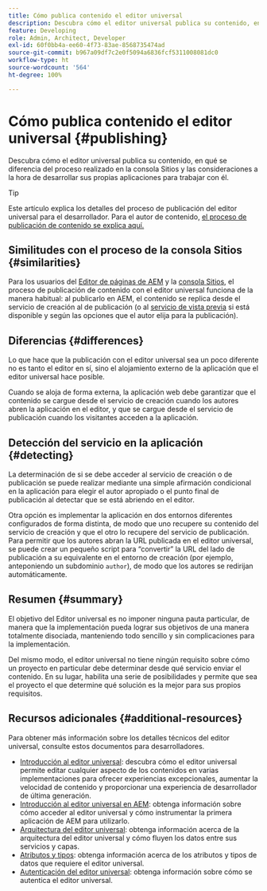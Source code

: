 ```yaml
---
title: Cómo publica contenido el editor universal
description: Descubra cómo el editor universal publica su contenido, en qué se diferencia del proceso realizado en la consola Sitios y las consideraciones a la hora de desarrollar sus propias aplicaciones para trabajar con él.
feature: Developing
role: Admin, Architect, Developer
exl-id: 60f0bb4a-ee60-4f73-83ae-8568735474ad
source-git-commit: b967a09df7c2e0f5094a6836fcf5311008081dc0
workflow-type: ht
source-wordcount: '564'
ht-degree: 100%

---
```


# Cómo publica contenido el editor universal {#publishing}

Descubra cómo el editor universal publica su contenido, en qué se diferencia del proceso realizado en la consola Sitios y las consideraciones a la hora de desarrollar sus propias aplicaciones para trabajar con él.

>[!TIP]
>
>Este artículo explica los detalles del proceso de publicación del editor universal para el desarrollador. Para el autor de contenido, [el proceso de publicación de contenido se explica aquí.](/help/sites-cloud/authoring/universal-editor/publishing.md)

## Similitudes con el proceso de la consola Sitios {#similarities}

Para los usuarios del [Editor de páginas de AEM](/help/sites-cloud/authoring/page-editor/introduction.md) y la [consola Sitios](/help/sites-cloud/authoring/sites-console/introduction.md), el proceso de publicación de contenido con el editor universal funciona de la manera habitual: al publicarlo en AEM, el contenido se replica desde el servicio de creación al de publicación (o al [servicio de vista previa](/help/sites-cloud/authoring/sites-console/previewing-content.md) si está disponible y según las opciones que el autor elija para la publicación).

## Diferencias {#differences}

Lo que hace que la publicación con el editor universal sea un poco diferente no es tanto el editor en sí, sino el alojamiento externo de la aplicación que el editor universal hace posible.

Cuando se aloja de forma externa, la aplicación web debe garantizar que el contenido se cargue desde el servicio de creación cuando los autores abren la aplicación en el editor, y que se cargue desde el servicio de publicación cuando los visitantes acceden a la aplicación.

## Detección del servicio en la aplicación {#detecting}

La determinación de si se debe acceder al servicio de creación o de publicación se puede realizar mediante una simple afirmación condicional en la aplicación para elegir el autor apropiado o el punto final de publicación al detectar que se está abriendo en el editor.

Otra opción es implementar la aplicación en dos entornos diferentes configurados de forma distinta, de modo que uno recupere su contenido del servicio de creación y que el otro lo recupere del servicio de publicación. Para permitir que los autores abran la URL publicada en el editor universal, se puede crear un pequeño script para “convertir” la URL del lado de publicación a su equivalente en el entorno de creación (por ejemplo, anteponiendo un subdominio `author`), de modo que los autores se redirijan automáticamente.

## Resumen {#summary}

El objetivo del Editor universal es no imponer ninguna pauta particular, de manera que la implementación pueda lograr sus objetivos de una manera totalmente disociada, manteniendo todo sencillo y sin complicaciones para la implementación.

Del mismo modo, el editor universal no tiene ningún requisito sobre cómo un proyecto en particular debe determinar desde qué servicio enviar el contenido. En su lugar, habilita una serie de posibilidades y permite que sea el proyecto el que determine qué solución es la mejor para sus propios requisitos.

## Recursos adicionales {#additional-resources}

Para obtener más información sobre los detalles técnicos del editor universal, consulte estos documentos para desarrolladores.

* [Introducción al editor universal](/help/implementing/universal-editor/introduction.md): descubra cómo el editor universal permite editar cualquier aspecto de los contenidos en varias implementaciones para ofrecer experiencias excepcionales, aumentar la velocidad de contenido y proporcionar una experiencia de desarrollador de última generación.
* [Introducción al editor universal en AEM](/help/implementing/universal-editor/getting-started.md): obtenga información sobre cómo acceder al editor universal y cómo instrumentar la primera aplicación de AEM para utilizarlo.
* [Arquitectura del editor universal](/help/implementing/universal-editor/architecture.md): obtenga información acerca de la arquitectura del editor universal y cómo fluyen los datos entre sus servicios y capas.
* [Atributos y tipos](/help/implementing/universal-editor/attributes-types.md): obtenga información acerca de los atributos y tipos de datos que requiere el editor universal.
* [Autenticación del editor universal](/help/implementing/universal-editor/authentication.md): obtenga información sobre cómo se autentica el editor universal.
